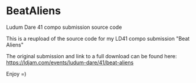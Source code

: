 # BeatAliens
Ludum Dare 41 compo submission source code

This is a reupload of the source code for my LD41 compo submission "Beat Aliens"

The original submission and link to a full download can be found here: https://ldjam.com/events/ludum-dare/41/beat-aliens

Enjoy =)
